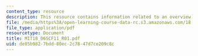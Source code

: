 ```yaml
---
content_type: resource
description: This resource contains information related to an overview of key ideas.
file: /media/https%3A/open-learning-course-data-rc.s3.amazonaws.com/18-06sc-linear-algebra-fall-2011/de85b9827bdd80ec2c7847d7ce209c8c_MIT18_06SCF11_R01.pdf
file_type: application/pdf
resourcetype: Document
title: MIT18_06SCF11_R01.pdf
uid: de85b982-7bdd-80ec-2c78-47d7ce209c8c
---
```

